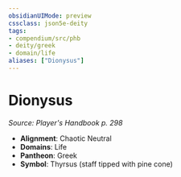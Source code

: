 ```yaml
---
obsidianUIMode: preview
cssclass: json5e-deity
tags:
- compendium/src/phb
- deity/greek
- domain/life
aliases: ["Dionysus"]
---
```

# Dionysus
*Source: Player's Handbook p. 298* 

- **Alignment**: Chaotic Neutral
- **Domains**: Life
- **Pantheon**: Greek
- **Symbol**: Thyrsus (staff tipped with pine cone)